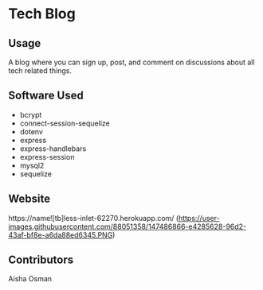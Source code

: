 # Tech Blog

## Usage

A blog where you can sign up, post, and comment on discussions about all tech related things.

## Software Used

- bcrypt
- connect-session-sequelize
- dotenv
- express
- express-handlebars
- express-session
- mysql2
- sequelize

## Website
https://name![tb]less-inlet-62270.herokuapp.com/
(https://user-images.githubusercontent.com/88051358/147486866-e4285628-96d2-43af-bf8e-a6da88ed6345.PNG)
## Contributors

Aisha Osman
